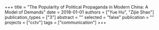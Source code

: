 +++
title = "The Popularity of Political Propaganda in Modern China: A Model of Demands"
date = 2018-01-01
authors = ["Yue Hu", "Zijie Shao"]
publication_types = ["3"]
abstract = ""
selected = "false"
publication = ""
projects = ["cctv"]
tags = ["communication"]
+++

